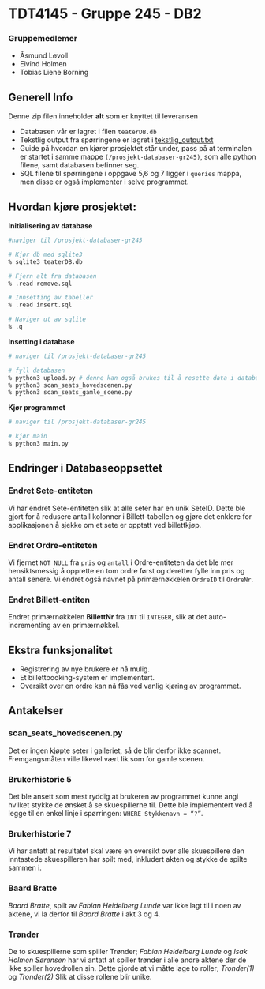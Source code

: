 # TDT4145 - Gruppe 245 - DB2 
### Gruppemedlemer
- Åsmund Løvoll
- Eivind Holmen
- Tobias Liene Borning

## Generell Info
Denne zip filen inneholder __alt__ som er knyttet til leveransen  
- Databasen vår er lagret i filen `teaterDB.db`  
- Tekstlig output fra spørringene er lagret i [tekstlig_output.txt](./tekstlig_output.txt)
- Guide på hvordan en kjører prosjektet står under, pass på at terminalen er startet i samme mappe `(/prosjekt-databaser-gr245)`, som alle python filene, samt databasen befinner seg.
- SQL filene til spørringene i oppgave 5,6 og 7 ligger i `queries` mappa, men disse er også implementer i selve programmet.
## Hvordan kjøre prosjektet:

__Initialisering av database__
```bash
#naviger til /prosjekt-databaser-gr245

# Kjør db med sqlite3
% sqlite3 teaterDB.db

# Fjern alt fra databasen
% .read remove.sql

# Innsetting av tabeller
% .read insert.sql

# Naviger ut av sqlite
% .q
```
__Insetting i database__
```bash
# naviger til /prosjekt-databaser-gr245

# fyll databasen
% python3 upload.py # denne kan også brukes til å resette data i databasen
% python3 scan_seats_hovedscenen.py
% python3 scan_seats_gamle_scene.py
```

__Kjør programmet__

```bash
# naviger til /prosjekt-databaser-gr245

# kjør main
% python3 main.py

```

## Endringer i Databaseoppsettet

### Endret Sete-entiteten
Vi har endret Sete-entiteten slik at alle seter har en unik SeteID. Dette ble gjort for å redusere antall kolonner i Billett-tabellen og gjøre det enklere for applikasjonen å sjekke om et sete er opptatt ved billettkjøp.

### Endret Ordre-entiteten
Vi fjernet `NOT NULL` fra `pris` og `antall` i Ordre-entiteten da det ble mer hensiktsmessig å opprette en tom ordre først og deretter fylle inn pris og antall senere.
Vi endret også navnet på primærnøkkelen `OrdreID` til `OrdreNr`.

### Endret Billett-entiten
Endret primærnøkkelen __BillettNr__ fra `INT` til `INTEGER`, slik at det auto-incrementing av en primærnøkkel.

## Ekstra funksjonalitet

- Registrering av nye brukere er nå mulig.
- Et billettbooking-system er implementert.
- Oversikt over en ordre kan nå fås ved vanlig kjøring av programmet.

## Antakelser

### scan_seats_hovedscenen.py
Det er ingen kjøpte seter i galleriet, så de blir derfor ikke scannet. Fremgangsmåten ville likevel vært lik som for gamle scenen.

### Brukerhistorie 5
Det ble ansett som mest ryddig at brukeren av programmet kunne angi hvilket stykke de ønsket å se skuespillerne til. Dette ble implementert ved å legge til en enkel linje i spørringen: `WHERE Stykkenavn = “?”`.

### Brukerhistorie 7
Vi har antatt at resultatet skal være en oversikt over alle skuespillere den inntastede skuespilleren har spilt med, inkludert akten og stykke de spilte sammen i. 

### Baard Bratte 
_Baard Bratte_, spilt av _Fabian Heidelberg Lunde_ var ikke lagt til i noen av aktene, vi la derfor til _Baard Bratte_ i akt 3 og 4.

### Trønder
De to skuespillerne som spiller Trønder; _Fabian Heidelberg Lunde_ og _Isak Holmen Sørensen_ har vi antatt at spiller trønder i alle andre aktene der de ikke spiller hovedrollen sin. Dette gjorde at vi måtte lage to roller; _Tronder(1)_ og _Tronder(2)_ Slik at disse rollene blir unike.


 